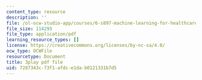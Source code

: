 ```yaml
---
content_type: resource
description: ''
file: /ol-ocw-studio-app/courses/6-s897-machine-learning-for-healthcare-spring-2019/7287343c73f1afdce1dab0121331b7d5_lLhfDSOwWtU.pdf
file_size: 114293
file_type: application/pdf
learning_resource_types: []
license: https://creativecommons.org/licenses/by-nc-sa/4.0/
ocw_type: OCWFile
resourcetype: Document
title: 3play pdf file
uid: 7287343c-73f1-afdc-e1da-b0121331b7d5
---
```

